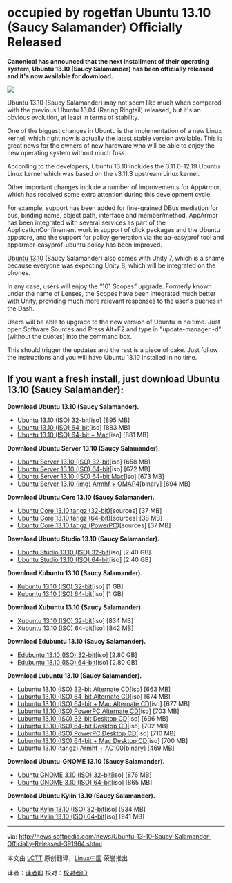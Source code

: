 occupied by rogetfan Ubuntu 13.10 (Saucy Salamander) Officially Released
================================================================================
**Canonical has announced that the next installment of their operating system, Ubuntu 13.10 (Saucy Salamander) has been officially released and it's now available for download.**

![](http://i1-news.softpedia-static.com/images/news2/Ubuntu-13-10-Saucy-Salamander-Officially-Released-391964-2.jpg)

Ubuntu 13.10 (Saucy Salamander) may not seem like much when compared with the previous Ubuntu 13.04 (Raring Ringtail) released, but it's an obvious evolution, at least in terms of stability.

One of the biggest changes in Ubuntu is the implementation of a new Linux kernel, which right now is actually the latest stable version available. This is great news for the owners of new hardware who will be able to enjoy the new operating system without much fuss.

According to the developers, Ubuntu 13.10 includes the 3.11.0-12.19 Ubuntu Linux kernel which was based on the v3.11.3 upstream Linux kernel.

Other important changes include a number of improvements for AppArmor, which has received some extra attention during this development cycle.

For example, support has been added for fine-grained DBus mediation for bus, binding name, object path, interface and member/method, AppArmor has been integrated with several services as part of the ApplicationConfinement work in support of click packages and the Ubuntu appstore, and the support for policy generation via the aa-easyprof tool and apparmor-easyprof-ubuntu policy has been improved.

[Ubuntu 13.10][1] (Saucy Salamander) also comes with Unity 7, which is a shame because everyone was expecting Unity 8, which will be integrated on the phones.

In any case, users will enjoy the “101 Scopes” upgrade. Formerly known under the name of Lenses, the Scopes have been integrated much better with Unity, providing much more relevant responses to the user's queries in the Dash.

Users will be able to upgrade to the new version of Ubuntu in no time. Just open Software Sources and Press Alt+F2 and type in "update-manager -d" (without the quotes) into the command box.

This should trigger the updates and the rest is a piece of cake. Just follow the instructions and you will have Ubuntu 13.10 installed in no time.

## If you want a fresh install, just download Ubuntu 13.10 (Saucy Salamander): ##

**Download Ubuntu 13.10 (Saucy Salamander).**

- [Ubuntu 13.10 (ISO) 32-bit][2][iso] [895 MB]
- [Ubuntu 13.10 (ISO) 64-bit][3][iso] [883 MB]
- [Ubuntu 13.10 (ISO) 64-bit + Mac][4][iso] [881 MB]

**Download Ubuntu Server 13.10 (Saucy Salamander).**

- [Ubuntu Server 13.10 (ISO) 32-bit][5][iso] [658 MB]
- [Ubuntu Server 13.10 (ISO) 64-bit][6][iso] [672 MB]
- [Ubuntu Server 13.10 (ISO) 64-bit Mac][7][iso] [673 MB]
- [Ubuntu Server 13.10 (img) Armhf + OMAP4][8][binary] [694 MB]

**Download Ubuntu Core 13.10 (Saucy Salamander).**

- [Ubuntu Core 13.10 tar.gz (32-bit)][9][sources] [37 MB]
- [Ubuntu Core 13.10 tar.gz (64-bit)][10][sources] [38 MB]
- [Ubuntu Core 13.10 tar.gz (PowerPC)][11][sources] [37 MB]

**Download Ubuntu Studio 13.10 (Saucy Salamander).**

- [Ubuntu Studio 13.10 (ISO) 32-bit][12][iso] [2.40 GB]
- [Ubuntu Studio 13.10 (ISO) 64-bit][13][iso] [2.40 GB]

**Download Kubuntu 13.10 (Saucy Salamander).**

- [Kubuntu 13.10 (ISO) 32-bit][14][iso] [1 GB]
- [Kubuntu 13.10 (ISO) 64-bit][15][iso] [1 GB]

**Download Xubuntu 13.10 (Saucy Salamander).**

- [Xubuntu 13.10 (ISO) 32-bit][16][iso] [834 MB]
- [Xubuntu 13.10 (ISO) 64-bit][17][iso] [842 MB]

**Download Edubuntu 13.10 (Saucy Salamander).**

- [Edubuntu 13.10 (ISO) 32-bit][18][iso] [2.80 GB]
- [Edubuntu 13.10 (ISO) 64-bit][19][iso] [2.80 GB]

**Download Lubuntu 13.10 (Saucy Salamander).**

- [Lubuntu 13.10 (ISO) 32-bit Alternate CD][20][iso] [663 MB]
- [Lubuntu 13.10 (ISO) 64-bit Alternate CD][21][iso] [674 MB]
- [Lubuntu 13.10 (ISO) 64-bit + Mac Alternate CD][22][iso] [677 MB]
- [Lubuntu 13.10 (ISO) PowerPC Alternate CD][23][iso] [703 MB]
- [Lubuntu 13.10 (ISO) 32-bit Desktop CD][24][iso] [696 MB]
- [Lubuntu 13.10 (ISO) 64-bit Desktop CD][25][iso] [702 MB]
- [Lubuntu 13.10 (ISO) PowerPC Desktop CD][16][iso] [710 MB]
- [Lubuntu 13.10 (ISO) 64-bit + Mac Desktop CD][17][iso] [700 MB]
- [Lubuntu 13.10 (tar.gz) Armhf + AC100][28][binary] [469 MB]

**Download Ubuntu-GNOME 13.10 (Saucy Salamander).**

- [Ubuntu GNOME 3.10 (ISO) 32-bit][29][iso] [876 MB]
- [Ubuntu GNOME 3.10 (ISO) 64-bit][30][iso] [865 MB]

**Download Ubuntu Kylin 13.10 (Saucy Salamander).**

- [Ubuntu Kylin 13.10 (ISO) 32-bit][31][iso] [934 MB]
- [Ubuntu Kylin 13.10 (ISO) 64-bit][32][iso] [941 MB]

--------------------------------------------------------------------------------

via: http://news.softpedia.com/news/Ubuntu-13-10-Saucy-Salamander-Officially-Released-391964.shtml

本文由 [LCTT](https://github.com/LCTT/TranslateProject) 原创翻译，[Linux中国](http://linux.cn/) 荣誉推出

译者：[译者ID](https://github.com/译者ID) 校对：[校对者ID](https://github.com/校对者ID)

[1]:http://www.canonical.com/content/latest-ubuntu-1310-includes-first-step-mobile-pc-convergence
[2]:http://releases.ubuntu.com/saucy/ubuntu-13.10-desktop-i386.iso
[3]:http://releases.ubuntu.com/saucy/ubuntu-13.10-desktop-amd64.iso
[4]:http://releases.ubuntu.com/saucy/ubuntu-13.10-desktop-amd64+mac.iso
[5]:http://releases.ubuntu.com/saucy/ubuntu-13.10-server-i386.iso
[6]:http://releases.ubuntu.com/saucy/ubuntu-13.10-server-amd64.iso
[7]:http://releases.ubuntu.com/saucy/ubuntu-13.10-server-amd64+mac.iso
[8]:http://releases.ubuntu.com/saucy/ubuntu-13.10-server-armhf+omap4.img
[9]:http://cdimage.ubuntu.com/ubuntu-core/releases/13.10/release/ubuntu-core-13.10-core-i386.tar.gz
[10]:http://cdimage.ubuntu.com/ubuntu-core/releases/13.10/release/ubuntu-core-13.10-core-arm64.tar.gz
[11]:http://cdimage.ubuntu.com/ubuntu-core/releases/13.10/release/ubuntu-core-13.10-core-powerpc.tar.gz
[12]:http://cdimage.ubuntu.com/ubuntustudio/releases/13.10/release/ubuntustudio-13.10-dvd-i386.iso
[13]:http://cdimage.ubuntu.com/ubuntustudio/releases/13.10/release/ubuntustudio-13.10-dvd-amd64.iso
[14]:http://cdimage.ubuntu.com/kubuntu/releases/13.10/release/kubuntu-13.10-desktop-i386.iso
[15]:http://cdimage.ubuntu.com/kubuntu/releases/13.10/release/kubuntu-13.10-desktop-amd64.iso
[16]:http://cdimage.ubuntu.com/xubuntu/releases/13.10/release/xubuntu-13.10-desktop-i386.iso
[17]:http://cdimage.ubuntu.com/xubuntu/releases/13.10/release/xubuntu-13.10-desktop-amd64.iso
[18]:http://cdimage.ubuntu.com/edubuntu/releases/13.10/release/edubuntu-13.10-dvd-i386.iso
[19]:http://cdimage.ubuntu.com/edubuntu/releases/13.10/release/edubuntu-13.10-dvd-amd64.iso
[20]:http://cdimage.ubuntu.com/lubuntu/releases/13.10/release/lubuntu-13.10-alternate-i386.iso
[21]:http://cdimage.ubuntu.com/lubuntu/releases/13.10/release/lubuntu-13.10-alternate-amd64.iso
[22]:http://cdimage.ubuntu.com/lubuntu/releases/13.10/release/lubuntu-13.10-alternate-amd64+mac.iso
[23]:http://cdimage.ubuntu.com/lubuntu/releases/13.10/release/lubuntu-13.10-alternate-powerpc.iso
[24]:http://cdimage.ubuntu.com/lubuntu/releases/13.10/release/lubuntu-13.10-desktop-i386.iso
[25]:http://cdimage.ubuntu.com/lubuntu/releases/13.10/release/lubuntu-13.10-desktop-amd64.iso
[26]:http://cdimage.ubuntu.com/lubuntu/releases/13.10/release/lubuntu-13.10-desktop-powerpc.iso
[27]:http://cdimage.ubuntu.com/lubuntu/releases/13.10/release/lubuntu-13.10-desktop-amd64+mac.iso
[28]:http://cdimage.ubuntu.com/lubuntu/releases/13.10/release/lubuntu-13.10-preinstalled-desktop-armhf+ac100.tar.gz
[29]:http://cdimage.ubuntu.com/ubuntu-gnome/releases/13.10/release/ubuntu-gnome-13.10-desktop-i386.iso
[30]:http://cdimage.ubuntu.com/ubuntu-gnome/releases/13.10/release/ubuntu-gnome-13.10-desktop-amd64.iso
[31]:http://cdimage.ubuntu.com/ubuntukylin/releases/13.10/release/ubuntukylin-13.10-desktop-i386.iso
[32]:http://cdimage.ubuntu.com/ubuntukylin/releases/13.10/release/ubuntukylin-13.10-desktop-amd64.iso
